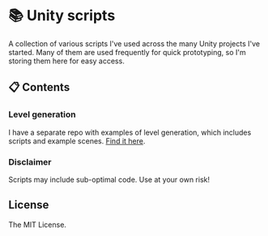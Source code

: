 # 📚 Unity scripts

A collection of various scripts I've used across the many Unity projects I've started. Many of them are used frequently for quick prototyping, so I'm storing them here for easy access.

## 📋 Contents

### Level generation

I have a separate repo with examples of level generation, which includes scripts and example scenes. [Find it here](https://github.com/totase/level-generation).

### Disclaimer

Scripts may include sub-optimal code. Use at your own risk!

## License

The MIT License.
